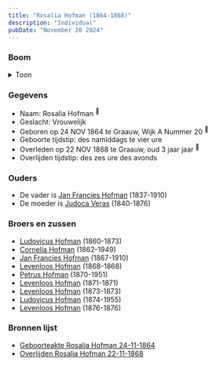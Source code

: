 ```yaml
---
title: "Rosalia Hofman (1864-1868)"
description: "Individual"
pubDate: "November 20 2024"
---
```


### Boom
<details><summary>Toon</summary>

![test](https://www.plantuml.com/plantuml/svg/ZP9RJm8n48NV-oic-g0-aEo5Yn925BEhye36sokPtOxGq6r9fnj23F_T8Y144_MfpSmvdIzdUiaUdQyhBNYcp1mTLb1WEPiuMnjvRRLru1qQ3YqoNaoL92YLApLjxbJD_H8ggWfol2cn9qVMB-Sa3bujDJB3km20WNMItFDKbJD3pBrUXShq-v2AbH0dyF0vYiN6SJH40tb0A1KntDgt2iqH8CDT54Lf2-0uI_DMFWXFlxyfqd85lMw1nN9SMEyrTViGdyFmQXIEj0Ct3h5U74XvLcizHYF7fRFCXGr8QqyCJza3n1TnjFEileXgQKk4LtB8UvHEGCa7MPgblw3SZPu3HpE2qxD_exHX-BAcxxH_aFIw2v9IcKcG9H7asI3esl4dL1wWuXIEjPfC_PAqjei0jXBRt1gDhK9iwVU5hJCKGYjfjiHktADbr0g_RI4eu6k7VqUGD65q_xhcRFuxWYJPUSxt6OXBCZ9ytGy0)
</details>

### Gegevens
- Naam: Rosalia Hofman <sup><a href="../s00411/" style="text-decoration:none" title="Geboorteakte Rosalia Hofman 24-11-1864">:link:</a></sup>
- Geslacht: Vrouwelijk
- Geboren op 24 NOV 1864 te Graauw, Wijk A Nummer 20 <sup><a href="../s00411/" style="text-decoration:none" title="Geboorteakte Rosalia Hofman 24-11-1864">:link:</a></sup>
- Geboorte tijdstip: des namiddags te vier ure
- Overleden op 22 NOV 1868 te Graauw, oud 3 jaar jaar <sup><a href="../s00414/" style="text-decoration:none" title="Overlijden Rosalia Hofman 22-11-1868">:link:</a></sup>
- Overlijden tijdstip: des zes ure des avonds

### Ouders
- De vader is [Jan Francies Hofman](../i00035/) (1837-1910)
- De moeder is [Judoca Veras](../i00037/) (1840-1876)

### Broers en zussen
- [Ludovicus Hofman](../i00243/) (1860-1873)
- [Cornelia Hofman](../i00244/) (1862-1949)
- [Jan Francies Hofman](../i00246/) (1867-1910)
- [Levenloos Hofman](../i00247/) (1868-1868)
- [Petrus Hofman](../i00248/) (1870-1951)
- [Levenloos Hofman](../i00249/) (1871-1871)
- [Levenloos Hofman](../i00250/) (1873-1873)
- [Ludovicus Hofman](../i00251/) (1874-1955)
- [Levenloos Hofman](../i00252/) (1876-1876)

### Bronnen lijst
- [Geboorteakte Rosalia Hofman 24-11-1864](../s00411/)
- [Overlijden Rosalia Hofman 22-11-1868](../s00414/)